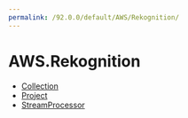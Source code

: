 ```yaml
---
permalink: /92.0.0/default/AWS/Rekognition/
---
```


# AWS.Rekognition



* [Collection](Collection.md)
* [Project](Project.md)
* [StreamProcessor](StreamProcessor.md)